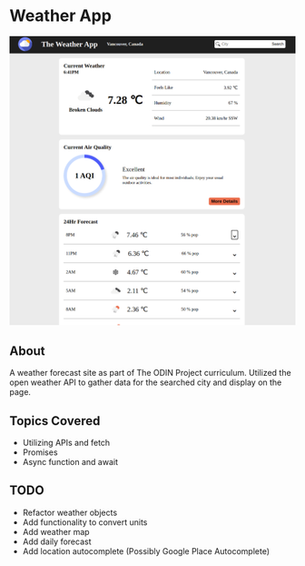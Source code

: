 # Weather App

![My Image](dist/assets/UI.png)

## About

A weather forecast site as part of The ODIN Project curriculum. Utilized the open weather API to gather data for the searched city and display on the page.

## Topics Covered

-   Utilizing APIs and fetch
-   Promises
-   Async function and await

## TODO

-   Refactor weather objects
-   Add functionality to convert units
-   Add weather map
-   Add daily forecast
-   Add location autocomplete (Possibly Google Place Autocomplete)
